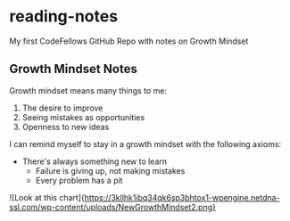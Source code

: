 # reading-notes
My first CodeFellows GitHub Repo with notes on Growth Mindset

## Growth Mindset Notes

Growth mindset means many things to me:
1. The desire to improve
2. Seeing mistakes as opportunities
3. Openness to new ideas

I can remind myself to stay in a growth mindset with the following axioms:

- There's always something new to learn
  - Failure is giving up, not making mistakes
  - Every problem has a pit
  
![Look at this chart]{https://3kllhk1ibq34qk6sp3bhtox1-wpengine.netdna-ssl.com/wp-content/uploads/NewGrowthMindset2.png}
